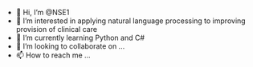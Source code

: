 - 👋 Hi, I’m @NSE1
- 👀 I’m interested in applying natural language processing to improving provision of clinical care
- 🌱 I’m currently learning Python and C#
- 💞️ I’m looking to collaborate on ...
- 📫 How to reach me ...

<!---
NSE1/NSE1 is a ✨ special ✨ repository because its `README.md` (this file) appears on your GitHub profile.
You can click the Preview link to take a look at your changes.
--->
